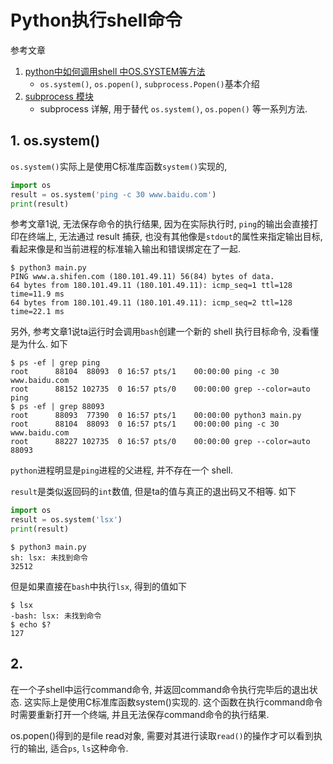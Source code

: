# Python执行shell命令

参考文章

1. [python中如何调用shell 中OS.SYSTEM等方法](http://blog.csdn.net/gray13/article/details/7044453)
    - `os.system()`, `os.popen()`, `subprocess.Popen()`基本介绍
2. [subprocess 模块](https://www.cnblogs.com/bigberg/p/7136952.html)
    - subprocess 详解, 用于替代 `os.system()`, `os.popen()` 等一系列方法.

## 1. os.system()

`os.system()`实际上是使用C标准库函数`system()`实现的, 

```py
import os
result = os.system('ping -c 30 www.baidu.com')
print(result)
```

参考文章1说, 无法保存命令的执行结果, 因为在实际执行时, `ping`的输出会直接打印在终端上, 无法通过 result 捕获, 也没有其他像是`stdout`的属性来指定输出目标, 看起来像是和当前进程的标准输入输出和错误绑定在了一起.

```console
$ python3 main.py
PING www.a.shifen.com (180.101.49.11) 56(84) bytes of data.
64 bytes from 180.101.49.11 (180.101.49.11): icmp_seq=1 ttl=128 time=11.9 ms
64 bytes from 180.101.49.11 (180.101.49.11): icmp_seq=2 ttl=128 time=22.1 ms
```

另外, 参考文章1说ta运行时会调用`bash`创建一个新的 shell 执行目标命令, 没看懂是为什么. 如下

```console
$ ps -ef | grep ping
root      88104  88093  0 16:57 pts/1    00:00:00 ping -c 30 www.baidu.com
root      88152 102735  0 16:57 pts/0    00:00:00 grep --color=auto ping
$ ps -ef | grep 88093
root      88093  77390  0 16:57 pts/1    00:00:00 python3 main.py
root      88104  88093  0 16:57 pts/1    00:00:00 ping -c 30 www.baidu.com
root      88227 102735  0 16:57 pts/0    00:00:00 grep --color=auto 88093
```

`python`进程明显是`ping`进程的父进程, 并不存在一个 shell.

`result`是类似返回码的`int`数值, 但是ta的值与真正的退出码又不相等. 如下

```py
import os
result = os.system('lsx')
print(result)
```

```console
$ python3 main.py
sh: lsx: 未找到命令
32512
```

但是如果直接在`bash`中执行`lsx`, 得到的值如下

```console
$ lsx
-bash: lsx: 未找到命令
$ echo $?
127
```

## 2. 

在一个子shell中运行command命令, 并返回command命令执行完毕后的退出状态. 这实际上是使用C标准库函数system()实现的. 这个函数在执行command命令时需要重新打开一个终端, 并且无法保存command命令的执行结果. 

os.popen()得到的是file read对象, 需要对其进行读取`read()`的操作才可以看到执行的输出, 适合`ps`, `ls`这种命令.
